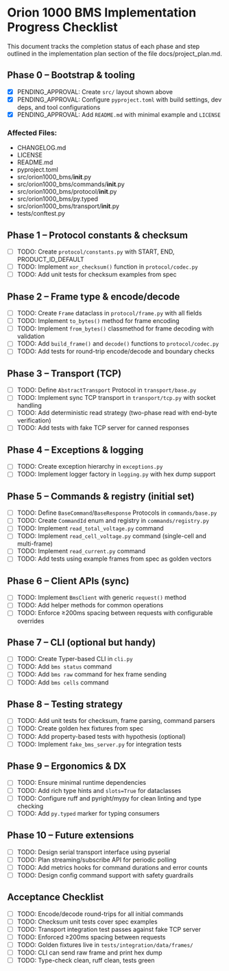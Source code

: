 # Orion 1000 BMS Implementation Progress Checklist

This document tracks the completion status of each phase and step outlined in the implementation plan section of the file docs/project_plan.md.

## Phase 0 – Bootstrap & tooling

- [x] PENDING_APPROVAL: Create `src/` layout shown above
- [x] PENDING_APPROVAL: Configure `pyproject.toml` with build settings, dev deps, and tool configurations
- [x] PENDING_APPROVAL: Add `README.md` with minimal example and `LICENSE`

### Affected Files:
- CHANGELOG.md
- LICENSE
- README.md
- pyproject.toml
- src/orion1000_bms/__init__.py
- src/orion1000_bms/commands/__init__.py
- src/orion1000_bms/protocol/__init__.py
- src/orion1000_bms/py.typed
- src/orion1000_bms/transport/__init__.py
- tests/conftest.py

## Phase 1 – Protocol constants & checksum

- [ ] TODO: Create `protocol/constants.py` with START, END, PRODUCT_ID_DEFAULT
- [ ] TODO: Implement `xor_checksum()` function in `protocol/codec.py`
- [ ] TODO: Add unit tests for checksum examples from spec

## Phase 2 – Frame type & encode/decode

- [ ] TODO: Create `Frame` dataclass in `protocol/frame.py` with all fields
- [ ] TODO: Implement `to_bytes()` method for frame encoding
- [ ] TODO: Implement `from_bytes()` classmethod for frame decoding with validation
- [ ] TODO: Add `build_frame()` and `decode()` functions to `protocol/codec.py`
- [ ] TODO: Add tests for round-trip encode/decode and boundary checks

## Phase 3 – Transport (TCP)

- [ ] TODO: Define `AbstractTransport` Protocol in `transport/base.py`
- [ ] TODO: Implement sync TCP transport in `transport/tcp.py` with socket handling
- [ ] TODO: Add deterministic read strategy (two-phase read with end-byte verification)
- [ ] TODO: Add tests with fake TCP server for canned responses

## Phase 4 – Exceptions & logging

- [ ] TODO: Create exception hierarchy in `exceptions.py`
- [ ] TODO: Implement logger factory in `logging.py` with hex dump support

## Phase 5 – Commands & registry (initial set)

- [ ] TODO: Define `BaseCommand`/`BaseResponse` Protocols in `commands/base.py`
- [ ] TODO: Create `CommandId` enum and registry in `commands/registry.py`
- [ ] TODO: Implement `read_total_voltage.py` command
- [ ] TODO: Implement `read_cell_voltage.py` command (single-cell and multi-frame)
- [ ] TODO: Implement `read_current.py` command
- [ ] TODO: Add tests using example frames from spec as golden vectors

## Phase 6 – Client APIs (sync)

- [ ] TODO: Implement `BmsClient` with generic `request()` method
- [ ] TODO: Add helper methods for common operations
- [ ] TODO: Enforce ≥200ms spacing between requests with configurable overrides

## Phase 7 – CLI (optional but handy)

- [ ] TODO: Create Typer-based CLI in `cli.py`
- [ ] TODO: Add `bms status` command
- [ ] TODO: Add `bms raw` command for hex frame sending
- [ ] TODO: Add `bms cells` command

## Phase 8 – Testing strategy

- [ ] TODO: Add unit tests for checksum, frame parsing, command parsers
- [ ] TODO: Create golden hex fixtures from spec
- [ ] TODO: Add property-based tests with hypothesis (optional)
- [ ] TODO: Implement `fake_bms_server.py` for integration tests

## Phase 9 – Ergonomics & DX

- [ ] TODO: Ensure minimal runtime dependencies
- [ ] TODO: Add rich type hints and `slots=True` for dataclasses
- [ ] TODO: Configure ruff and pyright/mypy for clean linting and type checking
- [ ] TODO: Add `py.typed` marker for typing consumers

## Phase 10 – Future extensions

- [ ] TODO: Design serial transport interface using pyserial
- [ ] TODO: Plan streaming/subscribe API for periodic polling
- [ ] TODO: Add metrics hooks for command durations and error counts
- [ ] TODO: Design config command support with safety guardrails

## Acceptance Checklist

- [ ] TODO: Encode/decode round-trips for all initial commands
- [ ] TODO: Checksum unit tests cover spec examples
- [ ] TODO: Transport integration test passes against fake TCP server
- [ ] TODO: Enforced ≥200ms spacing between requests
- [ ] TODO: Golden fixtures live in `tests/integration/data/frames/`
- [ ] TODO: CLI can send raw frame and print hex dump
- [ ] TODO: Type-check clean, ruff clean, tests green
